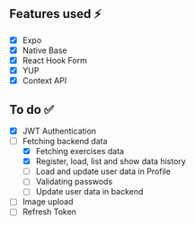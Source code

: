 ## Features used :zap:

- [x] Expo
- [x] Native Base
- [x] React Hook Form
- [x] YUP
- [x] Context API

## To do :white_check_mark:

- [x] JWT Authentication
- [ ] Fetching backend data
  - [x] Fetching exercises data
  - [x] Register, load, list and show data history
  - [ ] Load and update user data in Profile
  - [ ] Validating passwods
  - [ ] Update user data in backend
- [ ] Image upload
- [ ] Refresh Token